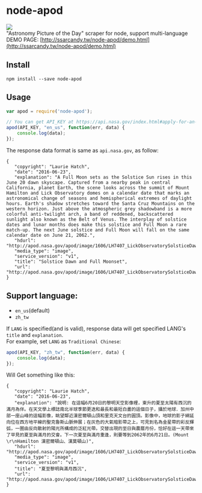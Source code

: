 # node-apod
![](https://david-dm.org/SSARCandy/node-apod.svg)  
"Astronomy Picture of the Day" scraper for node, support multi-language  
DEMO PAGE: [http://ssarcandy.tw/node-apod/demo.html](http://ssarcandy.tw/node-apod/demo.html) 

## Install

```
npm install --save node-apod
``` 

## Usage

```js
var apod = require('node-apod');

// You can get API_KEY at https://api.nasa.gov/index.html#apply-for-an-api-key
apod(API_KEY, "en_us", function(err, data) {
    console.log(data);
});
```

The response data format is same as `api.nasa.gov`, as follow:
```
{
   "copyright": "Laurie Hatch",
   "date": "2016-06-23",
   "explanation": "A Full Moon sets as the Solstice Sun rises in this June 20 dawn skyscape. Captured from a nearby peak in central California, planet Earth, the scene looks across the summit of Mount Hamilton and Lick Observatory domes on a calendar date that marks an astronomical change of seasons and hemispherical extremes of daylight hours. Earth's shadow stretches toward the Santa Cruz Mountains on the western horizon. Just above the atmospheric grey shadowband is a more colorful anti-twilight arch, a band of reddened, backscattered sunlight also known as the Belt of Venus. The interplay of solstice dates and lunar months does make this solstice and Full Moon a rare match-up. The next June solstice and Full Moon will fall on the same calendar date on June 21, 2062.",
   "hdurl": "http://apod.nasa.gov/apod/image/1606/LH7407_LickObservatorySolsticeDawnMoonset_1440x960.jpg",
   "media_type": "image",
   "service_version": "v1",
   "title": "Solstice Dawn and Full Moonset",
   "url": "http://apod.nasa.gov/apod/image/1606/LH7407_LickObservatorySolsticeDawnMoonset_1024x683.jpg"
}
```

## Support language:
 - `en_us`(default)
 - `zh_tw`

If `LANG` is specified(and is valid), response data will get specified LANG's `title` and `explanation`.  
For example, set `LANG` as `Traditional Chinese`:

```js
apod(API_KEY, "zh_tw", function(err, data) {
    console.log(data);
});
```  

Will Get something like this: 

```
{
   "copyright": "Laurie Hatch",
   "date": "2016-06-23",
   "explanation": "說明: 在這幅6月20日的黎明天空影像裡，東升的夏至太陽有西沉的滿月為伴。在天文學上標誌南北半球季節更迭和最長和最短白畫的這個日子，攝於地球．加州中部一座山峰的這幅影像，眺望鄰近漢密爾頓山頂和里克天文台的圓頂。影像中，地球的影子綿延向位在西方地平線的聖克魯斯山脈伸展；在灰色的大氣暗影帶之上，可見到名為金星帶的彩反輝弧，一圈由反向散射的陽光所構成的泛紅光帶。交替出現的至日與農曆月份，恰好在這一天帶來了罕見的夏至與滿月的交會。下一次夏至與滿月重逢，則要等到2062年的6月21日。(Mount \r\nHamilton 漢密爾頓山、漢莫頓山)",
   "hdurl": "http://apod.nasa.gov/apod/image/1606/LH7407_LickObservatorySolsticeDawnMoonset_1440x960.jpg",
   "media_type": "image",
   "service_version": "v1",
   "title": "夏至黎明與滿月西沉",
   "url": "http://apod.nasa.gov/apod/image/1606/LH7407_LickObservatorySolsticeDawnMoonset_1024x683.jpg"
}
```
